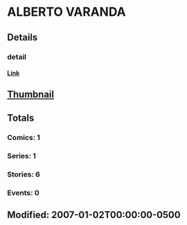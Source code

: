 # ALBERTO  VARANDA 
## Details
### detail
#### [Link](http://marvel.com/comics/creators/10189/alberto_varanda?utm_campaign=apiRef&utm_source=225578a89fc76f3d20fbffda5d17a88d)
## [Thumbnail](http://i.annihil.us/u/prod/marvel/i/mg/7/c0/4badaed9bdcd0.jpg)
## Totals
### Comics: 1
### Series: 1
### Stories: 6
### Events: 0
## Modified: 2007-01-02T00:00:00-0500